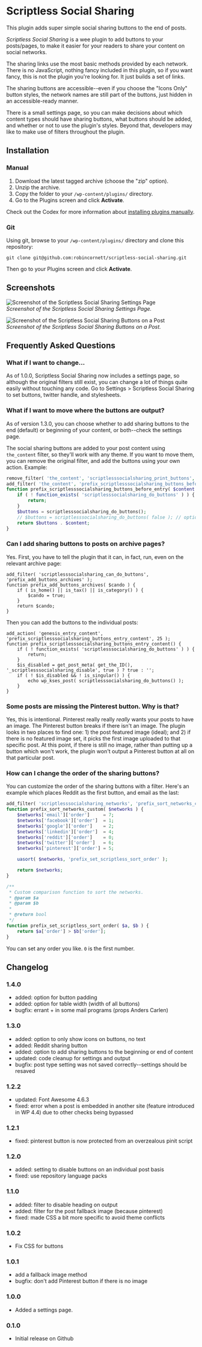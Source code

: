 # Scriptless Social Sharing

This plugin adds super simple social sharing buttons to the end of posts.

_Scriptless Social Sharing_ is a wee plugin to add buttons to your posts/pages, to make it easier for your readers to share your content on social networks.

The sharing links use the most basic methods provided by each network. There is no JavaScript, nothing fancy included in this plugin, so if you want fancy, this is not the plugin you're looking for. It just builds a set of links.

The sharing buttons are accessible--even if you choose the "Icons Only" button styles, the network names are still part of the buttons, just hidden in an accessible-ready manner.

There is a small settings page, so you can make decisions about which content types should have sharing buttons, what buttons should be added, and whether or not to use the plugin's styles. Beyond that, developers may like to make use of filters throughout the plugin.

## Installation

### Manual

1. Download the latest tagged archive (choose the "zip" option).
2. Unzip the archive.
3. Copy the folder to your `/wp-content/plugins/` directory.
4. Go to the Plugins screen and click __Activate__.

Check out the Codex for more information about [installing plugins manually](http://codex.wordpress.org/Managing_Plugins#Manual_Plugin_Installation).

### Git

Using git, browse to your `/wp-content/plugins/` directory and clone this repository:

`git clone git@github.com:robincornett/scriptless-social-sharing.git`

Then go to your Plugins screen and click __Activate__.

## Screenshots
![Screenshot of the Scriptless Social Sharing Settings Page](https://github.com/robincornett/scriptless-social-sharing/blob/develop/assets/screenshot-1.png)  
_Screenshot of the Scriptless Social Sharing Settings Page._

![Screenshot of the Scriptless Social Sharing Buttons on a Post](https://github.com/robincornett/scriptless-social-sharing/blob/develop/assets/screenshot-2.png)  
_Screenshot of the Scriptless Social Sharing Buttons on a Post._

## Frequently Asked Questions

### What if I want to change...

As of 1.0.0, Scriptless Social Sharing now includes a settings page, so although the original filters still exist, you can change a lot of things quite easily without touching any code. Go to Settings > Scriptless Social Sharing to set buttons, twitter handle, and stylesheets.

### What if I want to move where the buttons are output?

As of version 1.3.0, you can choose whether to add sharing buttons to the end (default) or beginning of your content, or both--check the settings page.

The social sharing buttons are added to your post content using `the_content` filter, so they'll work with any theme. If you want to move them, you can remove the original filter, and add the buttons using your own action. Example:

```php
remove_filter( 'the_content', 'scriptlesssocialsharing_print_buttons', 99 );
add_filter( 'the_content', 'prefix_scriptlesssocialsharing_buttons_before_entry' );
function prefix_scriptlesssocialsharing_buttons_before_entry( $content ) {
	if ( ! function_exists( 'scriptlesssocialsharing_do_buttons' ) ) {
		return;
	}
	$buttons = scriptlesssocialsharing_do_buttons();
	// $buttons = scriptlesssocialsharing_do_buttons( false ); // optionally, output the buttons without the heading above.
	return $buttons . $content;
}
```

### Can I add sharing buttons to posts on archive pages?

Yes. First, you have to tell the plugin that it can, in fact, run, even on the relevant archive page:

```
add_filter( 'scriptlesssocialsharing_can_do_buttons', 'prefix_add_buttons_archives' );
function prefix_add_buttons_archives( $cando ) {
	if ( is_home() || is_tax() || is_category() ) {
		$cando = true;
	}
	return $cando;
}
```

Then you can add the buttons to the individual posts:

```
add_action( 'genesis_entry_content', 'prefix_scriptlesssocialsharing_buttons_entry_content', 25 );
function prefix_scriptlesssocialsharing_buttons_entry_content() {
	if ( ! function_exists( 'scriptlesssocialsharing_do_buttons' ) ) {
		return;
	}
	$is_disabled = get_post_meta( get_the_ID(), '_scriptlesssocialsharing_disable', true ) ? true : '';
	if ( ! $is_disabled && ! is_singular() ) {
		echo wp_kses_post( scriptlesssocialsharing_do_buttons() );
	}
}
```

### Some posts are missing the Pinterest button. Why is that?

Yes, this is intentional. Pinterest really really _really_ wants your posts to have an image. The Pinterest button breaks if there isn't an image. The plugin looks in two places to find one: 1) the post featured image (ideal); and 2) if there is no featured image set, it picks the first image uploaded to that specific post. At this point, if there is still no image, rather than putting up a button which won't work, the plugin won't output a Pinterest button at all on that particular post.

### How can I change the order of the sharing buttons?

You can customize the order of the sharing buttons with a filter. Here's an example which places Reddit as the first button, and email as the last:

```php
add_filter( 'scriptlesssocialsharing_networks', 'prefix_sort_networks_custom' );
function prefix_sort_networks_custom( $networks ) {
	$networks['email']['order']     = 7;
	$networks['facebook']['order']  = 1;
    $networks['google']['order']	= 2;
	$networks['linkedin']['order']  = 4;
	$networks['reddit']['order']    = 0;
	$networks['twitter']['order']   = 6;
	$networks['pinterest']['order'] = 5;

	uasort( $networks, 'prefix_set_scriptless_sort_order' );

	return $networks;
}

/**
 * Custom comparison function to sort the networks.
 * @param $a
 * @param $b
 *
 * @return bool
 */
function prefix_set_scriptless_sort_order( $a, $b ) {
	return $a['order'] > $b['order'];
}
```

You can set any order you like. `0` is the first number.

## Changelog

### 1.4.0
* added: option for button padding
* added: option for table width (width of all buttons)
* bugfix: errant + in some mail programs (props Anders Carlen)

### 1.3.0
* added: option to only show icons on buttons, no text
* added: Reddit sharing button
* added: option to add sharing buttons to the beginning or end of content
* updated: code cleanup for settings and output
* bugfix: post type setting was not saved correctly--settings should be resaved

### 1.2.2
* updated: Font Awesome 4.6.3
* fixed: error when a post is embedded in another site (feature introduced in WP 4.4) due to other checks being bypassed

### 1.2.1
* fixed: pinterest button is now protected from an overzealous pinit script

### 1.2.0
* added: setting to disable buttons on an individual post basis
* fixed: use repository language packs

### 1.1.0
* added: filter to disable heading on output
* added: filter for the post fallback image (because pinterest)
* fixed: made CSS a bit more specific to avoid theme conflicts

### 1.0.2
* Fix CSS for buttons

### 1.0.1
* add a fallback image method
* bugfix: don't add Pinterest button if there is no image

### 1.0.0
* Added a settings page.

### 0.1.0
* Initial release on Github
